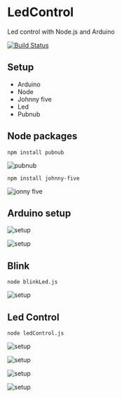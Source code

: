 # LedControl
Led control with Node.js and Arduino

[![Build Status](https://travis-ci.org/kevinmmartins/LedControl.svg?branch=master)](https://travis-ci.org/kevinmmartins/LedControl)

## Setup
 - Arduino
 - Node
 - Johnny five
 - Led
 - Pubnub
 
 ## Node packages
 
 `npm install pubnub`
 
 ![pubnub](https://user-images.githubusercontent.com/20428703/42849360-46d119ac-89f9-11e8-9804-9bf9bb4598c5.PNG)
 
 `npm install johnny-five`
 
 ![jonny five](https://user-images.githubusercontent.com/20428703/42849554-0be41d70-89fa-11e8-9687-a18250c3d9d5.PNG)
 
 ## Arduino setup
 
  ![setup](https://user-images.githubusercontent.com/20428703/42849356-46688144-89f9-11e8-8a4a-89d979038025.png)
  
  ![setup](https://user-images.githubusercontent.com/20428703/42849357-468f996e-89f9-11e8-9ce3-c43cb1370ffc.png)
 
## Blink

 `node blinkLed.js`
 
   ![setup](https://user-images.githubusercontent.com/20428703/42849370-4f1ec000-89f9-11e8-8691-d3b11cf4d3d4.gif)
   
## Led Control

 `node ledControl.js`
 
  ![setup](https://user-images.githubusercontent.com/20428703/42849358-46aedb26-89f9-11e8-8c3d-95aab92f0c83.PNG)
  
  ![setup](https://user-images.githubusercontent.com/20428703/42849362-46f56c58-89f9-11e8-9e27-1eb40244ab3d.PNG)
   
  ![setup](https://user-images.githubusercontent.com/20428703/42849883-875510d0-89fb-11e8-8711-2c30c98f4518.PNG)
     
  ![setup](https://user-images.githubusercontent.com/20428703/42849369-4efc6eb0-89f9-11e8-9fa7-1f633851c1f6.JPG)
 
